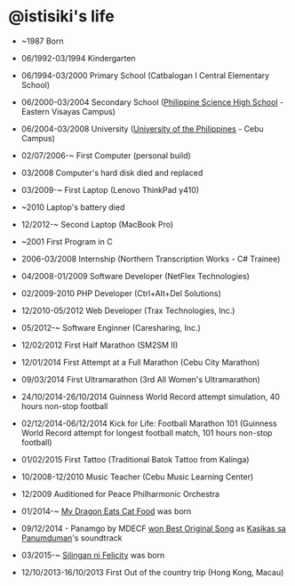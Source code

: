 @istisiki's life
===============

- ~1987 Born
- 06/1992-03/1994 Kindergarten
- 06/1994-03/2000 Primary School (Catbalogan I Central Elementary School)
- 06/2000-03/2004 Secondary School ([Philippine Science High School](http://pshs.edu.ph/) - Eastern Visayas Campus)
- 06/2004-03/2008 University ([University of the Philippines](http://www.up.edu.ph/) - Cebu Campus)

- 02/07/2006-~ First Computer (personal build)
- 03/2008 Computer's hard disk died and replaced
- 03/2009-~ First Laptop (Lenovo ThinkPad y410)
- ~2010 Laptop's battery died
- 12/2012-~ Second Laptop (MacBook Pro)

- ~2001 First Program in C
- 2006-03/2008 Internship (Northern Transcription Works - C# Trainee)
- 04/2008-01/2009 Software Developer (NetFlex Technologies)
- 02/2009-2010 PHP Developer (Ctrl+Alt+Del Solutions)
- 12/2010-05/2012 Web Developer (Trax Technologies, Inc.)
- 05/2012-~ Software Enginner (Caresharing, Inc.)

- 12/02/2012 First Half Marathon (SM2SM II)
- 12/01/2014 First Attempt at a Full Marathon (Cebu City Marathon)
- 09/03/2014 First Ultramarathon (3rd All Women's Ultramarathon)
- 24/10/2014-26/10/2014 Guinness World Record attempt simulation, 40 hours non-stop football
- 02/12/2014-06/12/2014 Kick for Life: Football Marathon 101 (Guinness World Record attempt for longest football match, 101 hours non-stop football)
- 01/02/2015 First Tattoo (Traditional Batok Tattoo from Kalinga)

- 10/2008-12/2010 Music Teacher (Cebu Music Learning Center)
- 12/2009 Auditioned for Peace Philharmonic Orchestra
- 01/2014-~ [My Dragon Eats Cat Food](https://www.facebook.com/MyDragonEatsCatFood) was born
- 09/12/2014 - Panamgo by MDECF [won Best Original Song](https://www.facebook.com/mindanaofilmfest/posts/739606226121840?fref=nf) as [Kasikas sa Panumduman](https://www.facebook.com/kasikas.sa.panumduman?fref=ts)'s soundtrack
- 03/2015-~ [Silingan ni Felicity](https://www.facebook.com/pages/Silingan-Ni-Felicity/836683136404332) was born


- 12/10/2013-16/10/2013 First Out of the country trip (Hong Kong, Macau)
